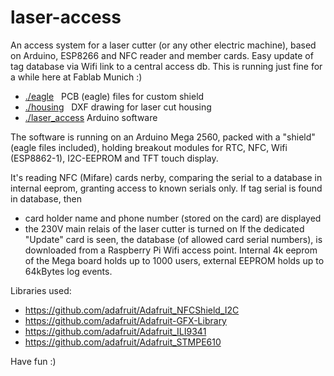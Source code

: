 # laser-access

An access system for a laser cutter (or any other electric machine), based on Arduino, ESP8266 and NFC reader and member cards.
Easy update of tag database via Wifi link to a central access db. This is running just fine for a while here at Fablab Munich :)

* [./eagle](https://github.com/hierle/laser-access/eagle/)	&nbsp;		PCB (eagle) files for custom shield
* [./housing](https://github.com/hierle/laser-access/housing/)	&nbsp;		DXF drawing for laser cut housing
* [./laser_access](https://github.com/hierle/laser-access/laser_access/)	 	Arduino software

The software is running on an Arduino Mega 2560, packed with a "shield" (eagle files included),
holding breakout modules for RTC, NFC, Wifi (ESP8862-1), I2C-EEPROM and TFT touch display.

It's reading NFC (Mifare) cards nerby, comparing the serial to a database in internal eeprom,
granting access to known serials only. If tag serial is found in database, then
- card holder name and phone number (stored on the card) are displayed
- the 230V main relais of the laser cutter is turned on
If the dedicated "Update" card is seen, the database (of allowed card serial numbers), is downloaded from a Raspberry Pi Wifi access point.
Internal 4k eeprom of the Mega board holds up to 1000 users, external EEPROM holds up to 64kBytes log events.

Libraries used:

- https://github.com/adafruit/Adafruit_NFCShield_I2C
- https://github.com/adafruit/Adafruit-GFX-Library
- https://github.com/adafruit/Adafruit_ILI9341
- https://github.com/adafruit/Adafruit_STMPE610


Have fun :)
